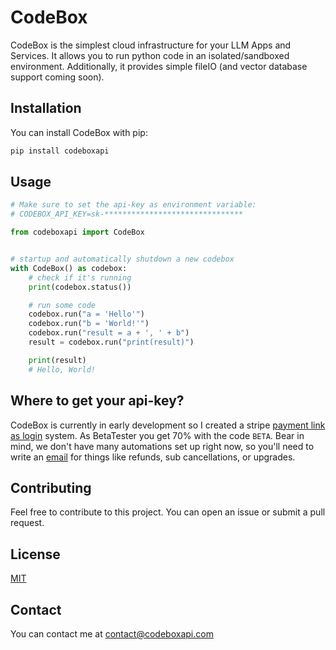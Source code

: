 # CodeBox

CodeBox is the simplest cloud infrastructure for your LLM Apps and Services.
It allows you to run python code in an isolated/sandboxed environment.
Additionally, it provides simple fileIO (and vector database support coming soon).

## Installation

You can install CodeBox with pip:

```bash
pip install codeboxapi
```

## Usage

```python
# Make sure to set the api-key as environment variable:
# CODEBOX_API_KEY=sk-*******************************

from codeboxapi import CodeBox


# startup and automatically shutdown a new codebox
with CodeBox() as codebox:
    # check if it's running
    print(codebox.status())

    # run some code
    codebox.run("a = 'Hello'")
    codebox.run("b = 'World!'")
    codebox.run("result = a + ', ' + b")
    result = codebox.run("print(result)")

    print(result)
    # Hello, World!

```

## Where to get your api-key?

CodeBox is currently in early development so I created a stripe [payment link as login](https://pay.codeboxapi.com/b/00g3e6dZX2fTg0gaEE) system.
As BetaTester you get 70% with the code `BETA`.
Bear in mind, we don't have many automations set up right now,
so you'll need to write an [email](mailto:contact@codeboxapi.com) for things like refunds,
sub cancellations, or upgrades.

## Contributing

Feel free to contribute to this project.
You can open an issue or submit a pull request.

## License

[MIT](https://choosealicense.com/licenses/mit/)

## Contact

You can contact me at [contact@codeboxapi.com](mailto:contact@codeboxapi.com)
